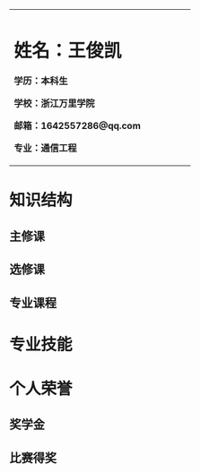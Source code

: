 <table border="0">
  <tr>
    <td width="75%">
      <h1>姓名：王俊凯</h1>
      <p><b>学历：本科生</b></p>
      <p><b>学校：浙江万里学院</b></p>
      <p><b>邮箱：1642557286@qq.com</b></p>
      <p><b>专业：通信工程</b></p>
    </td>
    <td width="25%">
      <U=1451558289,3990810629&FM=26&gp=0.jpg>     
    </td>
  </tr>
</table>

# 知识结构
## 主修课
## 选修课
## 专业课程

# 专业技能

# 个人荣誉
## 奖学金
## 比赛得奖

